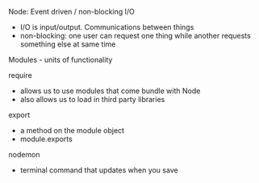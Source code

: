Node: Event driven / non-blocking I/O
- I/O is input/output. Communications between things
- non-blocking: one user can request one thing while another requests something else at same time


Modules - units of functionality

require
 - allows us to use modules that come bundle with Node
 - also allows us to load in third party libraries

export
- a method on the module object
- module.exports

nodemon
- terminal command that updates when you save
